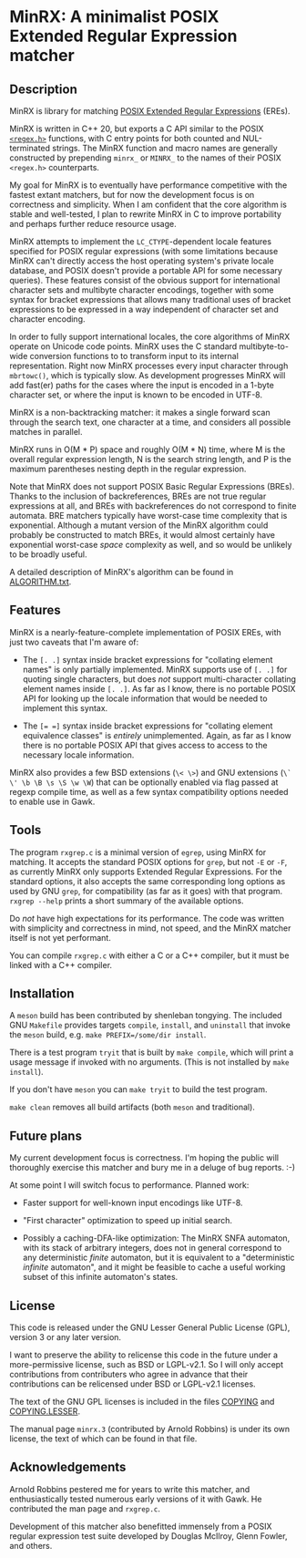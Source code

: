 # MinRX: A minimalist POSIX Extended Regular Expression matcher

## Description

MinRX is library for matching
[POSIX Extended Regular Expressions](https://pubs.opengroup.org/onlinepubs/9699919799/basedefs/V1_chap09.html#tag_09_04)
(EREs).

MinRX is written in C++ 20, but exports a C API similar to the POSIX
[`<regex.h>`](https://pubs.opengroup.org/onlinepubs/9699919799/basedefs/regex.h.html)
functions, with C entry points for both counted and NUL-terminated
strings.  The MinRX function and macro names are generally constructed
by prepending `minrx_` or `MINRX_` to the names of their POSIX `<regex.h>`
counterparts.

My goal for MinRX is to eventually have performance competitive with
the fastest extant matchers, but for now the development focus is on
correctness and simplicity.  When I am confident that the core algorithm
is stable and well-tested, I plan to rewrite MinRX in C to improve
portability and perhaps further reduce resource usage.

MinRX attempts to implement the `LC_CTYPE`-dependent locale features
specified for POSIX regular expressions (with some limitations because
MinRX can't directly access the host operating system's private locale
database, and POSIX doesn't provide a portable API for some necessary
queries).  These features consist of the obvious support for international
character sets and multibyte character encodings, together with some
syntax for bracket expressions that allows many traditional uses of
bracket expressions to be expressed in a way independent of character
set and character encoding.

In order to fully support international locales, the core algorithms
of MinRX operate on Unicode code points.  MinRX uses the C standard
multibyte-to-wide conversion functions to to transform input to its
internal representation.  Right now MinRX processes every input character
through `mbrtowc()`, which is typically slow.  As development progresses
MinRX will add fast(er) paths for the cases where the input is encoded
in a 1-byte character set, or where the input is known to be encoded
in UTF-8.

MinRX is a non-backtracking matcher: it makes a single forward scan
through the search text, one character at a time, and considers all
possible matches in parallel.

MinRX runs in O(M * P) space and roughly O(M * N) time, where M is the
overall regular expression length, N is the search string length, and
P is the maximum parentheses nesting depth in the regular expression.

Note that MinRX does not support POSIX Basic Regular Expressions (BREs).
Thanks to the inclusion of backreferences, BREs are not true regular
expressions at all, and BREs with backreferences do not correspond to
finite automata.  BRE matchers typically have worst-case time complexity
that is exponential.  Although a mutant version of the MinRX algorithm
could probably be constructed to match BREs, it would almost certainly
have exponential worst-case *space* complexity as well, and so would be
unlikely to be broadly useful.

A detailed description of MinRX's algorithm can be found in [ALGORITHM.txt](ALGORITHM.txt).

## Features

MinRX is a nearly-feature-complete implementation of POSIX EREs, with
just two caveats that I'm aware of:

* The `[. .]` syntax inside bracket expressions for "collating element
  names" is only partially implemented.  MinRX supports use of `[. .]`
  for quoting single characters, but does *not* support multi-character
  collating element names inside `[. .]`.  As far as I know, there is
  no portable POSIX API for looking up the locale information that
  would be needed to implement this syntax.

* The `[= =]` syntax inside bracket expressions for "collating element
  equivalence classes" is *entirely* unimplemented.  Again, as far
  as I know there is no portable POSIX API that gives access to access
  to the necessary locale information.

MinRX also provides a few BSD extensions (`\< \>`) and GNU extensions
(<code>\\` \\' \b \B \s \S \w \W</code>) that can be optionally enabled via flag
passed at regexp compile time, as well as a few syntax compatibility
options needed to enable use in Gawk.

## Tools

The program `rxgrep.c` is a minimal version of `egrep`, using MinRX for
matching. It accepts the standard POSIX options for `grep`, but not `-E`
or `-F`, as currently MinRX only supports Extended Regular Expressions. For
the standard options, it also accepts the same corresponding long
options as used by GNU `grep`, for compatibility (as far as it goes)
with that program. `rxgrep --help` prints a short summary of the
available options.

Do *not* have high expectations for its performance. The code was written
with simplicity and correctness in mind, not speed, and the MinRX matcher
itself is not yet performant.

You can compile `rxgrep.c` with either a C or a C++ compiler, but it
must be linked with a C++ compiler.

## Installation

A `meson` build has been contributed by shenleban tongying.  The included
GNU `Makefile` provides targets `compile`, `install`, and `uninstall` that
invoke the `meson` build, e.g. `make PREFIX=/some/dir install`.

There is a test program `tryit` that is built by `make compile`, which will
print a usage message if invoked with no arguments.  (This is not installed
by `make install`).

If you don't have `meson` you can `make tryit` to build the test program.

`make clean` removes all build artifacts (both `meson` and traditional).

## Future plans

My current development focus is correctness.  I'm hoping the public will
thoroughly exercise this matcher and bury me in a deluge of bug reports. :-)

At some point I will switch focus to performance.  Planned work:

* Faster support for well-known input encodings like UTF-8.

* "First character" optimization to speed up initial search.

* Possibly a caching-DFA-like optimization: The MinRX SNFA automaton,
  with its stack of arbitrary integers, does not in general correspond
  to any deterministic *finite* automaton, but it is equivalent to a
  "deterministic *infinite* automaton", and it might be feasible to cache
  a useful working subset of this infinite automaton's states.

## License

This code is released under the GNU Lesser General Public License (GPL),
version 3 or any later version.

I want to preserve the ability to relicense this code in the future
under a more-permissive license, such as BSD or LGPL-v2.1.  So I will
only accept contributions from contributers who agree in advance that
their contributions can be relicensed under BSD or LGPL-v2.1 licenses.

The text of the GNU GPL licenses is included in the files [COPYING](COPYING)
and [COPYING.LESSER](COPYING.LESSER).

The manual page `minrx.3` (contributed by Arnold Robbins) is
under its own license, the text of which can be found in that file.

## Acknowledgements

Arnold Robbins pestered me for years to write this matcher, and enthusiastically
tested numerous early versions of it with Gawk.
He contributed the man page and `rxgrep.c`.

Development of this matcher also benefitted immensely from a POSIX regular
expression test suite developed by Douglas McIlroy, Glenn Fowler, and others.
